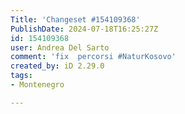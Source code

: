 ```yaml
---
Title: 'Changeset #154109368'
PublishDate: 2024-07-18T16:25:27Z
id: 154109368
user: Andrea Del Sarto
comment: 'fix  percorsi #NaturKosovo'
created_by: iD 2.29.0
tags:
- Montenegro

---
```

